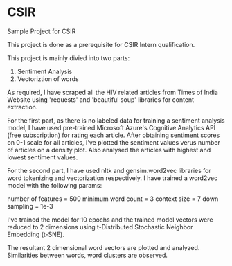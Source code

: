# CSIR
Sample Project for CSIR

This project is done as a prerequisite for CSIR Intern qualification.

This project is mainly divied into two parts:

1. Sentiment Analysis
2. Vectoriztion of words

As required, I have scraped all the HIV related articles from Times of India Website using 'requests' and 'beautiful soup' libraries for content extraction. 

For the first part, as there is no labeled data for training a sentiment analysis model, I have used pre-trained Microsoft Azure's Cognitive Analytics API (free subscription) for rating each article. After obtaining sentiment scores on 0-1 scale for all articles, I've plotted the sentiment values verus number of articles on a density plot. Also analysed the articles with highest and lowest sentiment values.

For the second part, I have used nltk and gensim.word2vec libraries for word tokenizing and vectorization respectively. I have trained a word2vec model with the following params:

number of features = 500
minimum word count = 3
context size = 7
down sampling = 1e-3

I've trained the model for 10 epochs and the trained model vectors were reduced to 2 dimensions using t-Distributed Stochastic Neighbor Embedding (t-SNE).

The resultant 2 dimensional word vectors are plotted and analyzed. Similarities between words, word clusters are observed.
